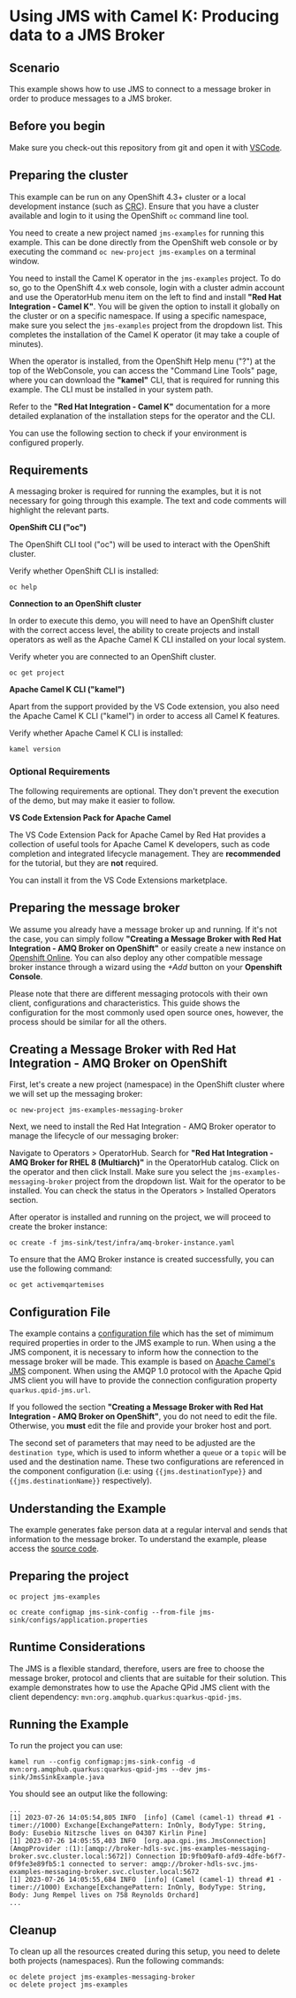 # Using JMS with Camel K: Producing data to a JMS Broker

## Scenario

This example shows how to use JMS to connect to a message broker in order to produce messages to a JMS broker.

## Before you begin

Make sure you check-out this repository from git and open it with [VSCode](https://code.visualstudio.com/).

## Preparing the cluster

This example can be run on any OpenShift 4.3+ cluster or a local development instance (such as [CRC](https://github.com/code-ready/crc)). Ensure that you have a cluster available and login to it using the OpenShift `oc` command line tool.

You need to create a new project named `jms-examples` for running this example. This can be done directly from the OpenShift web console or by executing the command `oc new-project jms-examples` on a terminal window.

You need to install the Camel K operator in the `jms-examples` project. To do so, go to the OpenShift 4.x web console, login with a cluster admin account and use the OperatorHub menu item on the left to find and install **"Red Hat Integration - Camel K"**. You will be given the option to install it globally on the cluster or on a specific namespace.
If using a specific namespace, make sure you select the `jms-examples` project from the dropdown list.
This completes the installation of the Camel K operator (it may take a couple of minutes).

When the operator is installed, from the OpenShift Help menu ("?") at the top of the WebConsole, you can access the "Command Line Tools" page, where you can download the **"kamel"** CLI, that is required for running this example. The CLI must be installed in your system path.

Refer to the **"Red Hat Integration - Camel K"** documentation for a more detailed explanation of the installation steps for the operator and the CLI.

You can use the following section to check if your environment is configured properly.

## Requirements

A messaging broker is required for running the examples, but it is not necessary for going through this example. The text and code comments will highlight the relevant parts.

**OpenShift CLI ("oc")**

The OpenShift CLI tool ("oc") will be used to interact with the OpenShift cluster.

Verify whether OpenShift CLI is installed:

```
oc help
```

**Connection to an OpenShift cluster**

In order to execute this demo, you will need to have an OpenShift cluster with the correct access level, the ability to create projects and install operators as well as the Apache Camel K CLI installed on your local system.

Verify wheter you are connected to an OpenShift cluster.

```
oc get project
```

**Apache Camel K CLI ("kamel")**

Apart from the support provided by the VS Code extension, you also need the Apache Camel K CLI ("kamel") in order to access all Camel K features.

Verify whether Apache Camel K CLI is installed:

```
kamel version
``` 

### Optional Requirements

The following requirements are optional. They don't prevent the execution of the demo, but may make it easier to follow.

**VS Code Extension Pack for Apache Camel**

The VS Code Extension Pack for Apache Camel by Red Hat provides a collection of useful tools for Apache Camel K developers, such as code completion and integrated lifecycle management. They are **recommended** for the tutorial, but they are **not** required.

You can install it from the VS Code Extensions marketplace.

## Preparing the message broker

We assume you already have a message broker up and running. 
If it's not the case, you can simply follow **"Creating a Message Broker with Red Hat Integration - AMQ Broker on OpenShift"** or easily create a new instance on [Openshift Online](https://www.openshift.com/products/online/). You can also deploy any other compatible message broker instance through a wizard using the _+Add_ button on your **Openshift Console**.

Please note that there are different messaging protocols with their own client, configurations and characteristics. This guide shows the configuration for the most commonly used open source ones, however, the process should be similar for all the others.

## Creating a Message Broker with Red Hat Integration - AMQ Broker on OpenShift

First, let's create a new project (namespace) in the OpenShift cluster where we will set up the messaging broker:

```
oc new-project jms-examples-messaging-broker
```

Next, we need to install the Red Hat Integration - AMQ Broker operator to manage the lifecycle of our messaging broker:

Navigate to Operators > OperatorHub.
Search for **"Red Hat Integration - AMQ Broker for RHEL 8 (Multiarch)"** in the OperatorHub catalog. 
Click on the operator and then click Install. Make sure you select the `jms-examples-messaging-broker` project from the dropdown list.
Wait for the operator to be installed. You can check the status in the Operators > Installed Operators section.

After operator is installed and running on the project, we will proceed to create the broker instance:

```
oc create -f jms-sink/test/infra/amq-broker-instance.yaml
```

To ensure that the AMQ Broker instance is created successfully, you can use the following command:

```
oc get activemqartemises
```

## Configuration File

The example contains a [configuration file](configs/application.properties) which has the set of mimimum required properties in order to the JMS example to run. When using a the JMS component, it is necessary to inform how the connection to the message broker will be made. This example is based on [Apache Camel's JMS](https://camel.apache.org/components/latest/jms-component.html) component. When using the AMQP 1.0 protocol with the Apache Qpid JMS client you will have to provide the connection configuration property `quarkus.qpid-jms.url`.

If you followed the section **"Creating a Message Broker with Red Hat Integration - AMQ Broker on OpenShift"**, you do not need to edit the file. Otherwise, you **must** edit the file and provide your broker host and port.

The second set of parameters that may need to be adjusted are the `destination type`, which is used to inform whether a `queue` or a `topic` will be used and the destination name. These two configurations are referenced in the component configuration (i.e: using `{{jms.destinationType}}` and `{{jms.destinationName}}` respectively).

## Understanding the Example

The example generates fake person data at a regular interval and sends that information to the message broker. To understand the example, please access the [source code](JmsSinkExample.java).

## Preparing the project

```
oc project jms-examples
```

```
oc create configmap jms-sink-config --from-file jms-sink/configs/application.properties
```

## Runtime Considerations

The JMS is a flexible standard, therefore, users are free to choose the message broker, protocol and clients that are suitable for their solution. This example demonstrates how to use the Apache QPid JMS client with the client dependency: `mvn:org.amqphub.quarkus:quarkus-qpid-jms`.

## Running the Example

To run the project you can use:

```
kamel run --config configmap:jms-sink-config -d mvn:org.amqphub.quarkus:quarkus-qpid-jms --dev jms-sink/JmsSinkExample.java
```

You should see an output like the following:

```
...
[1] 2023-07-26 14:05:54,805 INFO  [info] (Camel (camel-1) thread #1 - timer://1000) Exchange[ExchangePattern: InOnly, BodyType: String, Body: Eusebio Nitzsche lives on 04307 Kirlin Pine]
[1] 2023-07-26 14:05:55,403 INFO  [org.apa.qpi.jms.JmsConnection] (AmqpProvider :(1):[amqp://broker-hdls-svc.jms-examples-messaging-broker.svc.cluster.local:5672]) Connection ID:9fb09af0-afd9-4dfe-b6f7-0f9fe3e89fb5:1 connected to server: amqp://broker-hdls-svc.jms-examples-messaging-broker.svc.cluster.local:5672
[1] 2023-07-26 14:05:55,684 INFO  [info] (Camel (camel-1) thread #1 - timer://1000) Exchange[ExchangePattern: InOnly, BodyType: String, Body: Jung Rempel lives on 758 Reynolds Orchard]
...
```

## Cleanup

To clean up all the resources created during this setup, you need to delete both projects (namespaces). Run the following commands:

```
oc delete project jms-examples-messaging-broker
oc delete project jms-examples
```

